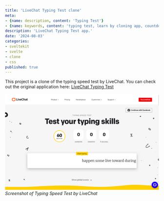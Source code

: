 ```yaml
---
title: 'LiveChat Typing Test clone'
meta:
- {name: description, content: 'Typing Test'}
- {name: keywords, content: 'typing test, learn by cloning app, countdown, randomWords pakcage'}
description: 'LiveChat Typing Test app.'
date: '2024-08-03'
categories:
- sveltekit
- svelte
- clone
- css
published: true
---
```


<script>
	import TypingTest from './typing-test.svelte'
</script>

<TypingTest/>

This project is a clone of the typing speed test by LiveChat. You can check out the original application here: [LiveChat Typing Test](https://www.livechat.com/typing-speed-test/#/)

![LiveChat Typing Test screenshot](/src/lib/posts/livechat-typing-test-clone/LiveChat%20typing%20test.png)
*Screenshot of Typing Speed Test by LiveChat*

<!-- Here are explanations on some parts of this project.
## Typing Field:

Using 3 variables, I separate typed words, current word to be typed, and untyped words.
Each words is put inside a span element. 
It consist of span elements for each words. One span element will serve as the input text field by using contenteditable attributes.  -->